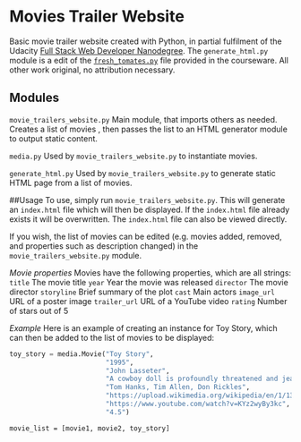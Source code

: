 # Movies Trailer Website

Basic movie trailer website created with Python, in partial fulfilment of the Udacity [Full Stack Web Developer Nanodegree](https://www.udacity.com/course/nd004). The `generate_html.py` module is a edit of the [`fresh_tomates.py`](https://github.com/adarsh0806/ud036_StarterCode/blob/master/fresh_tomatoes.py) file provided in the courseware. All other work original, no attribution necessary.

## Modules

`movie_trailers_website.py`
Main module, that imports others as needed. Creates a list of movies , then passes the list to an HTML generator module to output static content.

`media.py`
Used by `movie_trailers_website.py` to instantiate movies.

`generate_html.py`
Used by `movie_trailers_website.py` to generate static HTML page from a list of movies.

##Usage
To use, simply run `movie_trailers_website.py`. This will generate an `index.html` file which will then be displayed. If the `index.html` file already exists it will be overwritten. The `index.html` file can also be viewed directly.

If you wish, the list of movies can be edited (e.g. movies added, removed, and properties such as description changed) in the `movie_trailers_website.py` module.

*Movie properties*
Movies have the following properties, which are all strings:
`title` The movie title
`year` Year the movie was released
`director` The movie director
`storyline` Brief summary of the plot
`cast` Main actors
`image_url` URL of a poster image
`trailer_url` URL of a YouTube video
`rating` Number of stars out of 5

*Example*
Here is an example of creating an instance for Toy Story, which can then be added to the list of movies to be displayed:
```python
toy_story = media.Movie("Toy Story",
                        "1995",
                        "John Lasseter",
                        "A cowboy doll is profoundly threatened and jealous when a new spaceman figure supplants him as top toy in a boy's room.",
                        "Tom Hanks, Tim Allen, Don Rickles",
                        "https://upload.wikimedia.org/wikipedia/en/1/13/Toy_Story.jpg",
                        "https://www.youtube.com/watch?v=KYz2wyBy3kc",
                        "4.5")
```

`movie_list = [movie1, movie2, toy_story]`
